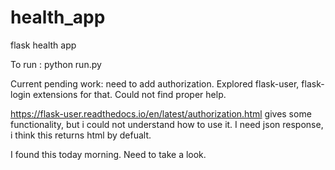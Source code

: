 # health_app
flask health app

To run : 
python run.py

Current pending work:
need to add authorization. Explored flask-user, flask-login extensions for that. Could not find proper help.

https://flask-user.readthedocs.io/en/latest/authorization.html gives some functionality, but i could not understand how to use it. 
I need json response, i think this returns html by defualt.


I found this today morning. Need to take a look. 
